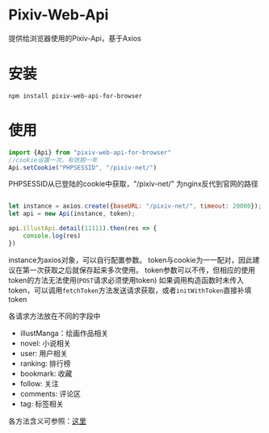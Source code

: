 # Pixiv-Web-Api

提供给浏览器使用的Pixiv-Api，基于Axios

# 安装

```npm
npm install pixiv-web-api-for-browser
```

# 使用

```js
import {Api} from "pixiv-web-api-for-browser"
//cookie设置一次，有效期一年
Api.setCookie("PHPSESSID", "/pixiv-net/")
```

PHPSESSID从已登陆的cookie中获取，"/pixiv-net/" 为nginx反代到官网的路径

```js

let instance = axios.create({baseURL: "/pixiv-net/", timeout: 20000});
let api = new Api(instance, token);

api.illustApi.detail(11111).then(res => {
    console.log(res)
})
```

instance为axios对象，可以自行配置参数。
token与cookie为一一配对，因此建议在第一次获取之后就保存起来多次使用。
token参数可以不传，但相应的使用token的方法无法使用(`POST`请求必须使用token)
如果调用构造函数时未传入token，可以调用`fetchToken`方法发送请求获取，或者`initWithToken`直接补填token

各请求方法放在不同的字段中

- illustManga：绘画作品相关
- novel: 小说相关
- user: 用户相关
- ranking: 排行榜
- bookmark: 收藏
- follow: 关注
- comments: 评论区
- tag: 标签相关

各方法含义可参照：[这里](https://github.com/AgMonk/pixiv-utils/blob/master/README.md)